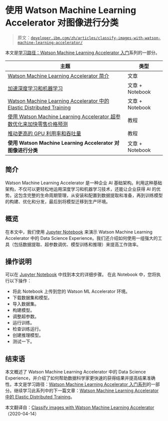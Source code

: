 # 使用 Watson Machine Learning Accelerator 对图像进行分类

> 原文：[`developer.ibm.com/zh/articles/classify-images-with-watson-machine-learning-accelerator/`](https://developer.ibm.com/zh/articles/classify-images-with-watson-machine-learning-accelerator/)

本文是[学习路径：Watson Machine Learning Accelerator 入门](https://developer.ibm.com/zh/series/learning-path-get-started-with-watson-machine-learning-accelerator/)系列的一部分。

| 主题 | 类型 |
| --- | --- |
| [Watson Machine Learning Accelerator 简介](https://developer.ibm.com/zh/articles/introduction-to-watson-machine-learning-accelerator) | 文章 |
| [加速深度学习和机器学习](https://developer.ibm.com/zh/articles/accelerate-dl-with-wmla-and-cp4d/) | 文章 + Notebook |
| [Watson Machine Learning Accelerator 中的 Elastic Distributed Training](https://developer.ibm.com/zh/articles/elastic-distributed-training-edt-in-watson-machine-learning-accelerator/) | 文章 + Notebook |
| [使用 Watson Machine Learning Accelerator 超参数优化来加快零售价格预测](https://developer.ibm.com/zh/tutorials/expedite-price-prediction-with-watson-ml-accelerator-hyperparameter-tuning) | 教程 |
| [推动更高的 GPU 利用率和吞吐量](https://developer.ibm.com/zh/tutorials/drive-higher-gpu-utilization-and-throughput-with-watson-machine-learning-accelerator/) | 教程 |
| **使用 Watson Machine Learning Accelerator 对图像进行分类** | 文章 + Notebook |

## 简介

Watson Machine Learning Accelerator 是一种企业 AI 基础架构。利用这种基础架构，不仅可以更轻松地运用深度学习和机器学习技术，还能让企业获得 AI 的优势。这包含完整的生命周期管理，从安装和配置到数据提取和准备，再到训练模型的构建、优化和分发，最后到将模型迁移到生产环境。

## 概览

在本文中，我们使用 [Jupyter Notebook](https://github.com/IBM/wmla-assets/blob/master/WMLA-learning-journey/image-classification-with-WMLA-UI/Classify_images_with_Watson_Machine_Learning_Accelerator_Web_UI.ipynb) 来演示 Watson Machine Learning Accelerator 中的 Data Science Experience。我们还介绍如何使用一组强大的工具（包括数据提取、超参数调优、模型训练和推理）来提高工作效率。

## 操作说明

可以在 [Jupyter Notebook](https://github.com/IBM/wmla-assets/blob/master/WMLA-learning-journey/image-classification-with-WMLA-UI/Classify_images_with_Watson_Machine_Learning_Accelerator_Web_UI.ipynb) 中找到本文的详细步骤。 在此 Notebook 中，您将执行以下操作：

*   将此 Notebook 上传到您的 Watson ML Accelerator 环境。
*   下载数据集和模型。
*   导入数据集。
*   构建模型。
*   调整超参数。
*   运行训练。
*   检查训练运行。
*   创建推理模型。
*   测试一下。

## 结束语

本文概述了 Watson Machine Learning Accelerator 中的 Data Science Experience，并介绍了如何帮助数据科学家更快速的获得结果并提高结果准确性。本文是学习路径：[Watson Machine Learning Accelerator 入门系列](https://developer.ibm.com/zh/series/learning-path-get-started-with-watson-machine-learning-accelerator/)的一部分。继续学习此系列中的下一篇文章：[Watson Machine Learning Accelerator 中的 Elastic Distributed Training](https://developer.ibm.com/zh/articles/elastic-distributed-training-edt-in-watson-machine-learning-accelerator/)。

本文翻译自：[Classify images with Watson Machine Learning Accelerator](https://developer.ibm.com/articles/classify-images-with-watson-machine-learning-accelerator/)（2020-04-14）